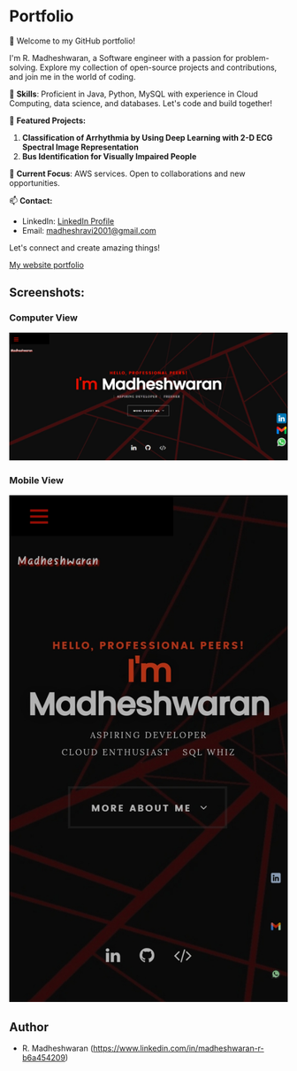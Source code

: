 # Portfolio

👋 Welcome to my GitHub portfolio!

I'm R. Madheshwaran, a Software engineer with a passion for problem-solving. Explore my collection of open-source projects and contributions, and join me in the world of coding.

🚀 **Skills**: Proficient in Java, Python, MySQL with experience in Cloud Computing, data science, and databases. Let's code and build together!

📂 **Featured Projects:**
1. **Classification of Arrhythmia by Using Deep Learning with 2-D ECG Spectral Image Representation**
2. **Bus Identification for Visually Impaired People**

🌱 **Current Focus**: AWS services. Open to collaborations and new opportunities.

📫 **Contact:**
- LinkedIn: [LinkedIn Profile](https://www.linkedin.com/in/madheshwaran-r-b6a454209)
- Email: madheshravi2001@gmail.com

Let's connect and create amazing things!

[My website portfolio](https://your-website-link-here)


## Screenshots:

### Computer View

![alt text](https://github.com/Madheshwaranr/My_Portfolio/blob/0b26ecfa9fcf744e3649f0a7aaab4103939e12b8/portfolio.png)

### Mobile View

![alt text](https://github.com/Madheshwaranr/My_Portfolio/blob/af1b4fb6897bc51341480c6a8e5128186690f7d1/Portfolio_Mobile_view.jpeg)

## Author

- R. Madheshwaran (https://www.linkedin.com/in/madheshwaran-r-b6a454209)
